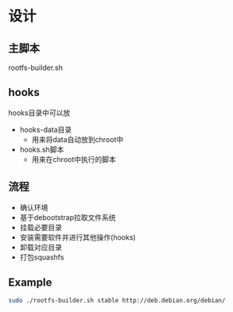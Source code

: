# 设计

## 主脚本

rootfs-builder.sh

## hooks

hooks目录中可以放

+ hooks-data目录
  + 用来将data自动放到chroot中
+ hooks.sh脚本
  + 用来在chroot中执行的脚本
  
## 流程

+ 确认环境
+ 基于debootstrap拉取文件系统
+ 挂载必要目录
+ 安装需要软件并进行其他操作(hooks)
+ 卸载对应目录
+ 打包squashfs
  
## Example

```bash
sudo ./rootfs-builder.sh stable http://deb.debian.org/debian/
```

